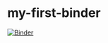 # my-first-binder
[![Binder](https://mybinder.org/badge_logo.svg)](https://mybinder.org/v2/gh/Kaylankasha/my-first-binder.git/HEAD)
